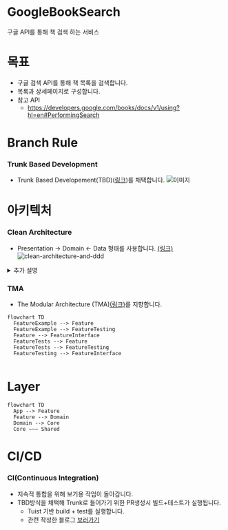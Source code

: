 # GoogleBookSearch
구글 API를 통해 책 검색 하는 서비스


# 목표
- 구글 검색 API를 통해 책 목록을 검색합니다.
- 목록과 상세페이지로 구성합니다.
- 참고 API
  - https://developers.google.com/books/docs/v1/using?hl=en#PerformingSearch


# Branch Rule
### Trunk Based Development
- Trunk Based Developement(TBD)([링크](https://trunkbaseddevelopment.com/trunk1c.png))를 채택합니다.
![이미지](https://trunkbaseddevelopment.com/trunk1c.png)


# 아키텍처
### Clean Architecture

- Presentation -> Domain <- Data 형태를 사용합니다. [(링크)](https://bitloops.com/docs/bitloops-language/learning/software-architecture/clean-architecture)
![clean-architecture-and-ddd](https://github.com/user-attachments/assets/2e5d166f-5bb3-42ab-b884-238ea3d0fc0a)


<details>
<summary>추가 설명</summary>
<div markdown="1">

- ![image](https://github.com/user-attachments/assets/84b62343-78b4-41f2-9c3a-1bfecf968b83)
  - 도메인 모듈
  - Input / Output protocol


- ![34_8](https://github.com/user-attachments/assets/0f554337-40e5-479d-b6b9-25184215d51c)
- 클린아키텍처 그림 34.8
  - Layer 방식
  - 가장 마지막 방식을 사용합니다.
  - App -> Feature(Controller) -> Domain (Domain + Data) -> Core

</div>
</details>



### TMA
- The Modular Architecture (TMA)[(링크)](https://docs.tuist.dev/en/guides/develop/projects/tma-architecture)를 지향합니다.
```mermaid
flowchart TD
  FeatureExample --> Feature
  FeatureExample --> FeatureTesting
  Feature --> FeatureInterface
  FeatureTests --> Feature
  FeatureTests --> FeatureTesting
  FeatureTesting --> FeatureInterface
  
```

# Layer
```mermaid
flowchart TD
  App --> Feature
  Feature --> Domain
  Domain --> Core
  Core ~~~ Shared
```

# CI/CD
### CI(Continuous Integration)
- 지속적 통합을 위해 보기용 작업이 돌아갑니다.
- TBD방식을 채택해 Trunk로 들어가기 위한 PR생성시 빌드+테스트가 실행됩니다.
  - Tuist 기반 build + test를 실행합니다.
  - 관련 작성한 블로그 [보러가기](https://medium.com/@talq44/github-action%EA%B3%BC-self-hosted-runner%EB%A1%9C-ios-build-test%EB%A5%BC-%EB%8F%8C%EB%A6%AC%EB%8A%94-%EA%B1%B0%EA%B8%B0%EC%97%90-tuist%EB%A5%BC-%EA%B3%81%EB%93%A4%EC%9D%B8-ea4af8ace455)

